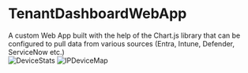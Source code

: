 # TenantDashboardWebApp
A custom Web App built with the help of the Chart.js library that can be configured to pull data from various sources (Entra, Intune, Defender, ServiceNow etc.)
<br>
![DeviceStats](https://github.com/AdrianbCojocaru/TenantDashboardWebApp/blob/main/screenshots/DeviceStats.png)
![IPDeviceMap](https://github.com/AdrianbCojocaru/TenantDashboardWebApp/blob/main/screenshots/DeviceMap.png)